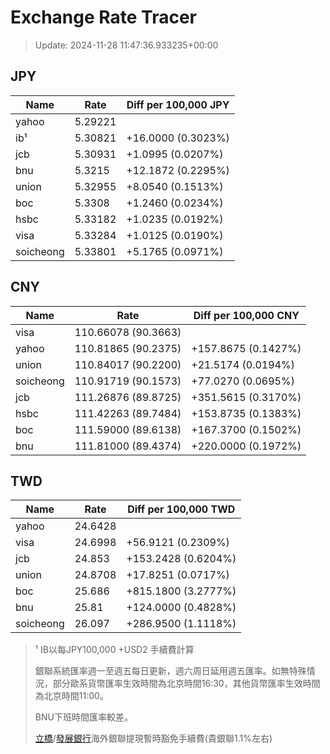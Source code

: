# Exchange Rate Tracer

> Update: 2024-11-28 11:47:36.933235+00:00

## JPY

| Name      |    Rate | Diff per 100,000 JPY   |
|-----------|---------|------------------------|
| yahoo     | 5.29221 |                        |
| ib¹       | 5.30821 | +16.0000 (0.3023%)     |
| jcb       | 5.30931 | +1.0995 (0.0207%)      |
| bnu       | 5.3215  | +12.1872 (0.2295%)     |
| union     | 5.32955 | +8.0540 (0.1513%)      |
| boc       | 5.3308  | +1.2460 (0.0234%)      |
| hsbc      | 5.33182 | +1.0235 (0.0192%)      |
| visa      | 5.33284 | +1.0125 (0.0190%)      |
| soicheong | 5.33801 | +5.1765 (0.0971%)      |

## CNY

| Name      | Rate                | Diff per 100,000 CNY   |
|-----------|---------------------|------------------------|
| visa      | 110.66078	(90.3663) |                        |
| yahoo     | 110.81865	(90.2375) | +157.8675 (0.1427%)    |
| union     | 110.84017	(90.2200) | +21.5174 (0.0194%)     |
| soicheong | 110.91719	(90.1573) | +77.0270 (0.0695%)     |
| jcb       | 111.26876	(89.8725) | +351.5615 (0.3170%)    |
| hsbc      | 111.42263	(89.7484) | +153.8735 (0.1383%)    |
| boc       | 111.59000	(89.6138) | +167.3700 (0.1502%)    |
| bnu       | 111.81000	(89.4374) | +220.0000 (0.1972%)    |

## TWD

| Name      |    Rate | Diff per 100,000 TWD   |
|-----------|---------|------------------------|
| yahoo     | 24.6428 |                        |
| visa      | 24.6998 | +56.9121 (0.2309%)     |
| jcb       | 24.853  | +153.2428 (0.6204%)    |
| union     | 24.8708 | +17.8251 (0.0717%)     |
| boc       | 25.686  | +815.1800 (3.2777%)    |
| bnu       | 25.81   | +124.0000 (0.4828%)    |
| soicheong | 26.097  | +286.9500 (1.1118%)    |


> ¹ IB以每JPY100,000 +USD2 手續費計算
>
> 銀聯系統匯率週一至週五每日更新，週六周日延用週五匯率。如無特殊情況，部分歐系貨幣匯率生效時間為北京時間16:30，其他貨幣匯率生效時間為北京時間11:00。
>
> BNU下班時間匯率較差。
>
> [立橋](https://www.wlbank.com.mo/uploads/ueditor/file/20181211/1544536513900230.pdf)/[發展銀行](https://www.mdb.com.mo/Service_Charges_20230728.pdf)海外銀聯提現暫時豁免手續費(貴銀聯1.1%左右)

